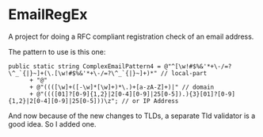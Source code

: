 # EmailRegEx
A project for doing a RFC compliant registration check of an email address.

The pattern to use is this one:

```
public static string ComplexEmailPattern4 = @"^[\w!#$%&'*+\-/=?\^_`{|}~]+(\.[\w!#$%&'*+\-/=?\^_`{|}~]+)*" // local-part
      + "@"
      + @"((([\w]+([-\w]*[\w]+)*\.)+[a-zA-Z]+)|" // domain
      + @"((([01]?[0-9]{1,2}|2[0-4][0-9]|25[0-5]).){3}[01]?[0-9]{1,2}|2[0-4][0-9]|25[0-5]))\z"; // or IP Address
```

And now because of the new changes to TLDs, a separate Tld validator is a good idea. So I added one.
